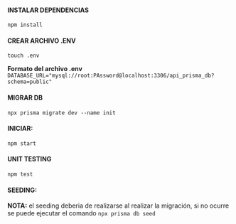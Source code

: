 #### INSTALAR DEPENDENCIAS 
``` npm install ```
#### CREAR ARCHIVO .ENV
``` touch .env  ```

**Formato del archivo .env**
``` DATABASE_URL="mysql://root:PAssword@localhost:3306/api_prisma_db?schema=public" ```

#### MIGRAR DB
``` npx prisma migrate dev --name init ```

#### INICIAR:
``` npm start ```

#### UNIT TESTING
``` npm test ```

#### SEEDING: 
**NOTA:** el seeding deberia de realizarse al realizar la migración, si no ocurre se puede ejecutar el comando
``` npx prisma db seed ```